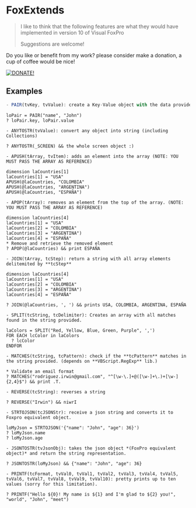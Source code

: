 FoxExtends
==========

> I like to think that the following features are what they would have implemented in version 10 of Visual FoxPro
>
> Suggestions are welcome!

Do you like or benefit from my work? please consider make a donation, a cup of coffee would be nice!

[![DONATE!](http://www.pngall.com/wp-content/uploads/2016/05/PayPal-Donate-Button-PNG-File-180x100.png)](https://www.paypal.com/donate/?hosted_button_id=LXQYXFP77AD2G) 

## Examples

```js
- PAIR(tvKey, tvValue): create a Key-Value object with the data provided.
```
```xBase
loPair = PAIR("name", "John")
? loPair.key, loPair.value
```

`- ANYTOSTR(tvValue): convert any object into string (including Collections)`
```xBase
? ANYTOSTR(_SCREEN) && the whole screen object :)
```

`- APUSH(tArray, tvItem): adds an element into the array (NOTE: YOU MUST PASS THE ARRAY AS REFERENCE)`
```xBase
dimension laCountries[1]
laCountries[1] = "USA"
APUSH(@laCountries, "COLOMBIA"
APUSH(@laCountries, "ARGENTINA")
APUSH(@laCountries, "ESPAÑA")
```

`- APOP(tArray): removes an element from the top of the array. (NOTE: YOU MUST PASS THE ARRAY AS REFERENCE)`
```xBase
dimension laCountries[4]
laCountries[1] = "USA"
laCountries[2] = "COLOMBIA"
laCountries[3] = "ARGENTINA")
laCountries[4] = "ESPAÑA"
* Remove and retrieve the removed element
? APOP(@laCountries) && print ESPAÑA
```

`- JOIN(tArray, tcStep): return a string with all array elements delitemited by **tcStep**`
```xBase
dimension laCountries[4]
laCountries[1] = "USA"
laCountries[2] = "COLOMBIA"
laCountries[3] = "ARGENTINA")
laCountries[4] = "ESPAÑA"

? JOIN(@laCountries, ', ') && prints USA, COLOMBIA, ARGENTINA, ESPAÑA
```

`- SPLIT(tcString, tcDelimiter): Creates an array with all matches found in the string provided.`
```xBase
laColors = SPLIT("Red, Yellow, Blue, Green, Purple", ',')
FOR EACH lcColor in laColors
  ? lcColor
ENDFOR
```

`- MATCHES(tcString, tcPattern): check if the **tcPattern** matches in the string provided. (depends on **VBScript.RegExp** lib.)`
```xBase
* Validate an email format
? MATCHES("rodriguez.irwin@gmail.com", "^[\w-\.]+@([\w-]+\.)+[\w-]{2,4}$") && print .T.
```

`- REVERSE(tcString): reverses a string`
```xBase
? REVERSE("Irwin") && niwrI
```

`- STRTOJSON(tcJSONStr): receive a json string and converts it to Foxpro equivalent object.`
```xBase
loMyJson = STRTOJSON('{"name": "John", "age": 36}')
? loMyJson.name
? loMyJson.age
```

`- JSONTOSTR(tvJsonObj): takes the json object *(FoxPro equivalent object)* and return the string representation.`
```xBase
? JSONTOSTR(loMyJson) && {"name": "John", "age": 36}
```

`- PRINTF(tcFormat, tvVal0, tvVal1, tvVal2, tvVal3, tvVal4, tvVal5, tvVal6, tvVal7, tvVal8, tvVal9, tvVal10): pretty prints up to ten values (sorry for this limitation).`
```xBase
? PRINTF("Hello ${0}! My name is ${1} and I'm glad to ${2} you!", "world", "John", "meet")
```

